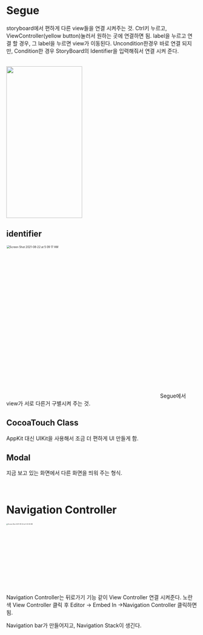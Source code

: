 # Segue

storyboard에서 편하게 다른 view들을 연결 시켜주는 것.
Ctrl키 누르고, ViewController(yellow button)눌러서 원하는 곳에 연결하면 됨.
label을 누르고 연결 할 경우, 그 label을 누르면 view가 이동된다.
Uncondition한경우 바로 연결 되지만, Condition한 경우 StoryBoard의 Identifier을 입력해줘서 연결 시켜 준다.

<br>

<img src="https://user-images.githubusercontent.com/84604563/130148062-bc661e36-26a4-45d4-b379-566877f4e87f.png" width="200" height="400"/>


## identifier

<img width="804" alt="Screen Shot 2021-08-22 at 5 09 17 AM" src="https://user-images.githubusercontent.com/84604563/130333830-b98fbf38-1c99-4c8f-bb17-6401653977b5.png" style="zoom:50%">
Segue에서 view가 서로 다른거 구별시켜 주는 것.

<br>

## CocoaTouch Class
AppKit 대신 UIKit을 사용해서 조금 더 편하게 UI 만들게 함.

## Modal

지금 보고 있는 화면에서 다른 화면을 띄워 주는 형식.

<br>

# Navigation Controller

<img width="681" alt="Screen Shot 2021-08-22 at 5 06 36 AM" src="https://user-images.githubusercontent.com/84604563/130333863-270dbcff-1c4c-427c-8dca-aa0d0fad09de.png" style="zoom:25%;">

Navigation Controller는 뒤로가기 기능 같이 View Controller 연결 시켜준다. 
노란색 View Controller 클릭 후 Editor -> Embed In ->Navigation Controller 클릭하면 됨. 

Navigation bar가 만들어지고, Navigation Stack이 생긴다. 



